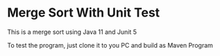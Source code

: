 # Merge Sort With Unit Test

This is a merge sort using Java 11 and Junit 5 

To test the program, just clone it to you PC and build as Maven Program
